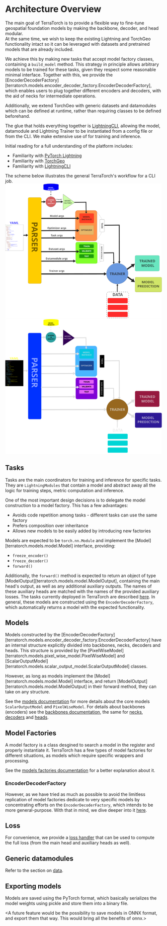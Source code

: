 # Architecture Overview

The main goal of TerraTorch is to provide a flexible way to fine-tune geospatial foundation models by making the backbone, decoder, and head modular.  
At the same time, we wish to keep the existing Lightning and TorchGeo functionality intact so it can be leveraged with datasets and pretrained models that are already included.

We achieve this by making new tasks that accept model factory classes, containing a `build_model` method. This strategy in principle allows arbitrary models to be trained for these tasks, given they respect some reasonable minimal interface.
Together with this, we provide the [EncoderDecoderFactory][terratorch.models.encoder_decoder_factory.EncoderDecoderFactory], which enables users to plug together different encoders and decoders, with the aid of necks for intermediate operations.

Additionally, we extend TorchGeo with generic datasets and datamodules which can be defined at runtime, rather than requiring classes to be defined beforehand.

The glue that holds everything together is [LightningCLI](https://lightning.ai/docs/pytorch/stable/api/lightning.pytorch.cli.LightningCLI.html#lightning.pytorch.cli.LightningCLI), allowing the model, datamodule and Lightning Trainer to be instantiated from a config file or from the CLI. We make extensive use of for training and inference.

Initial reading for a full understanding of the platform includes:

- Familiarity with [PyTorch Lightning](https://lightning.ai/pytorch-lightning)
- Familiarity with [TorchGeo](https://torchgeo.readthedocs.io/en/stable/)
- Familiarity with [LightningCLI](https://lightning.ai/docs/pytorch/stable/api/lightning.pytorch.cli.LightningCLI.html#lightning.pytorch.cli.LightningCLI)

The scheme below illustrates the general TerraTorch's workflow for a CLI job. 
![](../figs/architecture_drawing.png#only-light)
![](../figs/architecture_drawing_inv.png#only-dark)

## Tasks

Tasks are the main coordinators for training and inference for specific tasks. They are `LightningModules` that contain a model and abstract away all the logic for training steps, metric computation and inference.

One of the most important design decisions is to delegate the model construction to a model factory. This has a few advantages:
    
- Avoids code repetition among tasks - different tasks can use the same factory
- Prefers composition over inheritance
- Allows new models to be easily added by introducing new factories

Models are expected to be `torch.nn.Module` and implement the [Model][terratorch.models.model.Model] interface, providing:
    
- `freeze_encoder()`
- `freeze_decoder()`
- `forward()`

Additionally, the `forward()` method is expected to return an object of type [ModelOutput][terratorch.models.model.ModelOutput],
containing the main head's output, as well as any additional auxiliary outputs.
The names of these auxiliary heads are matched with the names of the provided auxiliary losses.
The tasks currently deployed in TerraTorch are described [here](tasks.md).
In general, these models are constructed using the `EncoderDecoderFactory`, which automatically returns a model with the expected functionality.

## Models

Models constructed by the [EncoderDecoderFactory][terratorch.models.encoder_decoder_factory.EncoderDecoderFactory]
have an internal structure explicitly divided into backbones, necks, decoders and heads.
This structure is provided by the [PixelWiseModel][terratorch.models.pixel_wise_model.PixelWiseModel]
and [ScalarOutputModel][terratorch.models.scalar_output_model.ScalarOutputModel] classes.

However, as long as models implement the [Model][terratorch.models.model.Model] interface,
and return [ModelOutput][terratorch.models.model.ModelOutput] in their forward method, they can take on any structure.

See the [models documentation](../package/meta_models.md) for more details about the core models `ScalarOutputModel` and
`PixelWiseModel`. For details about backbones (encoders) see the [backbones documentation](../package/backbones.md), the
same for [necks](../package/necks.md), [decoders](../package/decoders.md) and [heads](../package/heads.md).  

## Model Factories

A model factory is a class desgined to search a model in the register and properly instantiate it. TerraTorch
has a few types of model factories for different situations, as models which require specific wrappers and
processing.

See the [models factories documentation](../package/model_factories.md) for a better explanation about it. 

### EncoderDecoderFactory

However, as we have tried as much as possible to avoid the limitless replication of model factories dedicate to very specific models by
concentrating efforts on the `EncoderDecoderFactory`, which intends to be more general-purpose.
With that in mind, we dive deeper into it [here](encoder_decoder_factory.md).

## Loss
For convenience, we provide a [loss handler](../package/loss.md) that can be used to compute the full loss (from the main head and auxiliary heads as well).

## Generic datamodules
Refer to the section on [data](data.md).

## Exporting models
Models are saved using the PyTorch format, which basically serializes the model weights using pickle and store them into a binary file. 

<A future feature would be the possibility to save models in ONNX format, and export them that way. This would bring all the benefits of onnx.>
